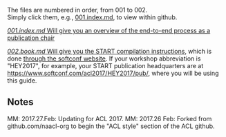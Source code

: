   
The files are numbered in order, from 001 to 002.  
Simply click them, e.g., [001.index.md](https://github.com/acl-org/acl-pub/blob/gh-pages/001.index.md), to view within github.

[*001.index.md* Will give you an overview of the end-to-end process as a publication chair](https://github.com/acl-org/acl-pub/blob/gh-pages/001.index.md)

[*002.book.md* Will give you the START compilation instructions](https://github.com/acl-org/acl-pub/blob/gh-pages/002.book.md), which is done [through the softconf website](https://www.softconf.com/acl2017/).  If your workshop abbreviation is "HEY2017", for example, your START publication headquarters are at https://www.softconf.com/acl2017/HEY2017/pub/, where you will be using this guide.

Notes
-----
MM: 2017.27.Feb: Updating for ACL 2017.
MM: 2017.26 Feb: Forked from github.com/naacl-org to begin the "ACL style" section of the ACL github.
